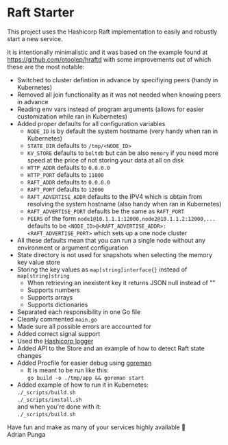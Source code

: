 # Raft Starter

This project uses the Hashicorp Raft implementation to easily and robustly start a new service.

It is intentionally minimalistic and it was based on the example found at https://github.com/otoolep/hraftd with some improvements out of which these are the most notable:

- Switched to cluster defintion in advance by specifiying peers (handy in Kubernetes)
- Removed all join functionality as it was not needed when knowing peers in advance
- Reading env vars instead of program arguments (allows for easier customization while ran in Kubernetes)
- Added proper defaults for all configuration variables
  - `NODE_ID` is by default the system hostname (very handy when ran in Kubernetes)
  - `STATE_DIR` defaults to `/tmp/<NODE_ID>`
  - `KV_STORE` defaults to `boltdb` but can be also `memory` if you need more speed at the price of not storing your data at all on disk
  - `HTTP_ADDR` defaults to `0.0.0.0`
  - `HTTP_PORT` defaults to `11000`
  - `RAFT_ADDR` defaults to `0.0.0.0`
  - `RAFT_PORT` defaults to `12000`
  - `RAFT_ADVERTISE_ADDR` defaults to the IPV4 which is obtain from resolving the system hostname (also handy when ran in Kubernetes)
  - `RAFT_ADVERTISE_PORT` defaults be the same as `RAFT_PORT`
  - `PEERS` of the form `node1@10.1.1.1:12000,node2@10.1.1.2:12000,...` defaults to be `<NODE_ID>@<RAFT_ADVERTISE_ADDR>:<RAFT_ADVERTISE_PORT>` which sets up a one node cluster
- All these defaults mean that you can run a single node without any environment or argument configuration
- State directory is not used for snapshots when selecting the memory key value store
- Storing the key values as `map[string]interface{}` instead of `map[string]string`
  - When retrieving an inexistent key it returns JSON null instead of ""
  - Supports numbers
  - Supports arrays
  - Supports dictionaries
- Separated each responsibility in one Go file
- Cleanly commented `main.go`
- Made sure all possible errors are accounted for
- Added correct signal support
- Used the [Hashicorp logger](https://github.com/hashicorp/go-hclog)
- Added API to the Store and an example of how to detect Raft state changes
- Added Procfile for easier debug using [goreman](https://github.com/mattn/goreman)
  - It is meant to be run like this:  
    `go build -o ./tmp/app && goreman start`
- Added example of how to run it in Kubernetes:  
    `./_scripts/build.sh`  
    `./_scripts/install.sh`  
  and when you're done with it:  
    `./_scripts/build.sh`  

Have fun and make as many of your services highly available 🖖  
Adrian Punga
